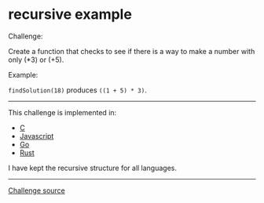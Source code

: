 # recursive example

Challenge: 

Create a function that checks to see if there is a way to make a number with only (*3) or (+5).

Example:

`findSolution(18)` produces `((1 + 5) * 3)`.

-----

This challenge is implemented in:

 - [C](./c/main.c)
 - [Javascript](./js/main.js)
 - [Go](./go/main.go)
 - [Rust](./rs/main.rs)

I have kept the recursive structure for all languages.

----------

[Challenge source](https://eloquentjavascript.net/03_functions.html#p_ca4W5yMbty)

